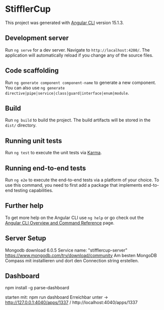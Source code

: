 # StifflerCup

This project was generated with [Angular CLI](https://github.com/angular/angular-cli) version 15.1.3.

## Development server

Run `ng serve` for a dev server. Navigate to `http://localhost:4200/`. The application will automatically reload if you change any of the source files.

## Code scaffolding

Run `ng generate component component-name` to generate a new component. You can also use `ng generate directive|pipe|service|class|guard|interface|enum|module`.

## Build

Run `ng build` to build the project. The build artifacts will be stored in the `dist/` directory.

## Running unit tests

Run `ng test` to execute the unit tests via [Karma](https://karma-runner.github.io).

## Running end-to-end tests

Run `ng e2e` to execute the end-to-end tests via a platform of your choice. To use this command, you need to first add a package that implements end-to-end testing capabilities.

## Further help

To get more help on the Angular CLI use `ng help` or go check out the [Angular CLI Overview and Command Reference](https://angular.io/cli) page.

## Server Setup
Mongodb download 6.0.5
Service name: "stifflercup-server"
https://www.mongodb.com/try/download/community
Am besten MongoDB Compass mit installieren und dort den Connection string erstellen.

## Dashboard
npm install -g parse-dashboard

starten mit: npm run dashboard
Erreichbar unter -> http://127.0.0.1:4040/apps/1337 / http://localhost:4040/apps/1337
